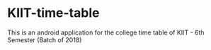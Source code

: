 # KIIT-time-table
This is an android application for the college time table of KIIT - 6th Semester (Batch of 2018)
